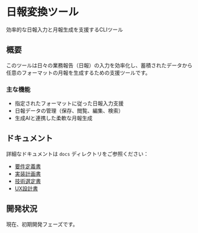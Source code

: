 # 日報変換ツール

効率的な日報入力と月報生成を支援するCLIツール

## 概要

このツールは日々の業務報告（日報）の入力を効率化し、蓄積されたデータから任意のフォーマットの月報を生成するための支援ツールです。

### 主な機能

- 指定されたフォーマットに従った日報入力支援
- 日報データの管理（保存、閲覧、編集、検索）
- 生成AIと連携した柔軟な月報生成

## ドキュメント

詳細なドキュメントは `docs` ディレクトリをご参照ください：

- [要件定義書](docs/requirements.md)
- [実装計画書](docs/implementation_plan.md) 
- [技術選定書](docs/tech_stack.md)
- [UX設計書](docs/ux_design.md)

## 開発状況

現在、初期開発フェーズです。